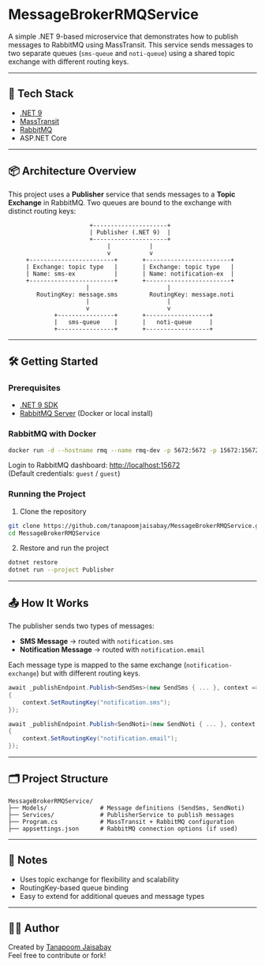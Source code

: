 # MessageBrokerRMQService

A simple .NET 9-based microservice that demonstrates how to publish messages to RabbitMQ using MassTransit. This service sends messages to two separate queues (`sms-queue` and `noti-queue`) using a shared topic exchange with different routing keys.

---

## 🚀 Tech Stack

- [.NET 9](https://dotnet.microsoft.com/)
- [MassTransit](https://masstransit.io/)
- [RabbitMQ](https://www.rabbitmq.com/)
- ASP.NET Core

---

## 📦 Architecture Overview

This project uses a **Publisher** service that sends messages to a **Topic Exchange** in RabbitMQ. Two queues are bound to the exchange with distinct routing keys:

```
                       +---------------------+
                       | Publisher (.NET 9)  |
                       +---------------------+
                            |           |
                            v           v
     +------------------------+       +------------------------+
     | Exchange: topic type   |       | Exchange: topic type   |
     | Name: sms-ex           |       | Name: notification-ex  |
     +------------------------+       +------------------------+
                      |                      |
        RoutingKey: message.sms         RoutingKey: message.noti
                      |                      |
                      v                      v
             +----------------+       +------------------+
             |   sms-queue    |       |   noti-queue     |
             +----------------+       +------------------+
```

---

## 🛠️ Getting Started

### Prerequisites

- [.NET 9 SDK](https://dotnet.microsoft.com/download)
- [RabbitMQ Server](https://www.rabbitmq.com/download.html) (Docker or local install)

### RabbitMQ with Docker

```bash
docker run -d --hostname rmq --name rmq-dev -p 5672:5672 -p 15672:15672 rabbitmq:3-management
```

Login to RabbitMQ dashboard: [http://localhost:15672](http://localhost:15672)  
(Default credentials: `guest` / `guest`)

### Running the Project

1. Clone the repository

```bash
git clone https://github.com/tanapoomjaisabay/MessageBrokerRMQService.git
cd MessageBrokerRMQService
```

2. Restore and run the project

```bash
dotnet restore
dotnet run --project Publisher
```

---

## 📤 How It Works

The publisher sends two types of messages:

- **SMS Message** → routed with `notification.sms`
- **Notification Message** → routed with `notification.email`

Each message type is mapped to the same exchange (`notification-exchange`) but with different routing keys.

```csharp
await _publishEndpoint.Publish<SendSms>(new SendSms { ... }, context =>
{
    context.SetRoutingKey("notification.sms");
});
```

```csharp
await _publishEndpoint.Publish<SendNoti>(new SendNoti { ... }, context =>
{
    context.SetRoutingKey("notification.email");
});
```

---

## 🗂️ Project Structure

```
MessageBrokerRMQService/
├── Models/               # Message definitions (SendSms, SendNoti)
├── Services/             # PublisherService to publish messages
├── Program.cs            # MassTransit + RabbitMQ configuration
├── appsettings.json      # RabbitMQ connection options (if used)
```

---

## 📌 Notes

- Uses topic exchange for flexibility and scalability
- RoutingKey-based queue binding
- Easy to extend for additional queues and message types

---

## 👨‍💻 Author

Created by [Tanapoom Jaisabay](https://github.com/tanapoomjaisabay)  
Feel free to contribute or fork!
